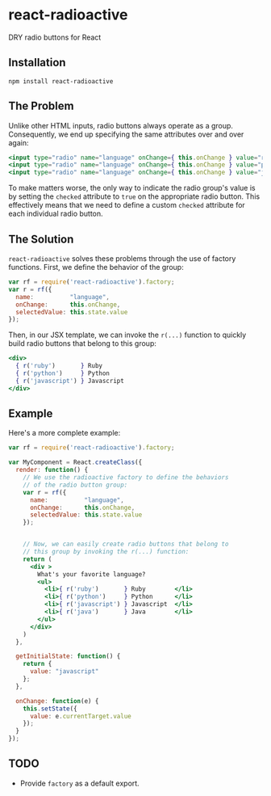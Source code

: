 # react-radioactive #

DRY radio buttons for React

## Installation ##

```shell
npm install react-radioactive
```

## The Problem ##

Unlike other HTML inputs, radio buttons always operate as a group.  Consequently, we end up specifying the same attributes over and over again:

```jsx
<input type="radio" name="language" onChange={ this.onChange } value="ruby"       /> Ruby
<input type="radio" name="language" onChange={ this.onChange } value="python"     /> Python
<input type="radio" name="language" onChange={ this.onChange } value="javascript" /> Javascript
```

To make matters worse, the only way to indicate the radio group's value is by setting the ```checked``` attribute to ```true``` on the appropriate radio button.  This effectively means that we need to define a custom ```checked``` attribute for each individual radio button.

## The Solution ##

```react-radioactive``` solves these problems through the use of factory functions.  First, we define the behavior of the group:

```jsx
var rf = require('react-radioactive').factory;
var r = rf({
  name:          "language",
  onChange:      this.onChange,
  selectedValue: this.state.value
});
```

Then, in our JSX template, we can invoke the ```r(...)``` function to quickly build radio buttons that belong to this group:

```jsx
<div>
  { r('ruby')       } Ruby
  { r('python')     } Python
  { r('javascript') } Javascript
</div>
```


## Example ##

Here's a more complete example:

```jsx
var rf = require('react-radioactive').factory;

var MyComponent = React.createClass({
  render: function() {
    // We use the radioactive factory to define the behaviors
    // of the radio button group:
    var r = rf({
      name:          "language",
      onChange:      this.onChange,
      selectedValue: this.state.value
    });


    // Now, we can easily create radio buttons that belong to
    // this group by invoking the r(...) function:
    return (
      <div >
        What's your favorite language?
        <ul>
          <li>{ r('ruby')       } Ruby        </li>
          <li>{ r('python')     } Python      </li>
          <li>{ r('javascript') } Javascript  </li>
          <li>{ r('java')       } Java        </li>
        </ul>
      </div>
    )
  },

  getInitialState: function() {
    return {
      value: "javascript"
    };
  },

  onChange: function(e) {
    this.setState({
      value: e.currentTarget.value
    });
  }
});
```

## TODO ##

* Provide ```factory``` as a default export.

